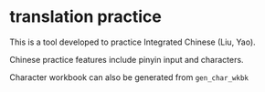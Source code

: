 # translation practice
This is a tool developed to practice Integrated Chinese (Liu, Yao).

Chinese practice features include pinyin input and characters.

Character workbook can also be generated from `gen_char_wkbk`